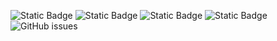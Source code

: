 ![Static Badge](https://img.shields.io/badge/blacklists-60-000000) ![Static Badge](https://img.shields.io/badge/blacklisted-3002834-cc0000) ![Static Badge](https://img.shields.io/badge/whitelisted-2242-00CC00) ![Static Badge](https://img.shields.io/badge/streaming_blacklist-28106-000000) ![GitHub issues](https://img.shields.io/github/issues/fabriziosalmi/blacklists)
